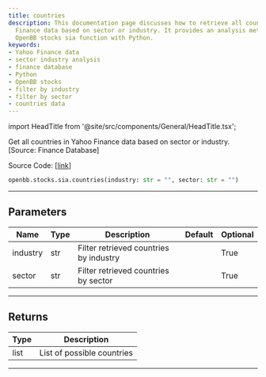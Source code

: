 ```yaml
---
title: countries
description: This documentation page discusses how to retrieve all countries in Yahoo
  Finance data based on sector or industry. It provides an analysis method using the
  OpenBB stocks sia function with Python.
keywords:
- Yahoo Finance data
- sector industry analysis
- finance database
- Python
- OpenBB stocks
- filter by industry
- filter by sector
- countries data
---
```


import HeadTitle from '@site/src/components/General/HeadTitle.tsx';

<HeadTitle title="countries - Sia - Stocks - Reference | OpenBB SDK Docs" />

Get all countries in Yahoo Finance data based on sector or industry. [Source: Finance Database]

Source Code: [[link](https://github.com/OpenBB-finance/OpenBBTerminal/tree/main/openbb_terminal/stocks/sector_industry_analysis/financedatabase_model.py#L19)]

```python
openbb.stocks.sia.countries(industry: str = "", sector: str = "")
```

---

## Parameters

| Name | Type | Description | Default | Optional |
| ---- | ---- | ----------- | ------- | -------- |
| industry | str | Filter retrieved countries by industry |  | True |
| sector | str | Filter retrieved countries by sector |  | True |


---

## Returns

| Type | Description |
| ---- | ----------- |
| list | List of possible countries |
---
